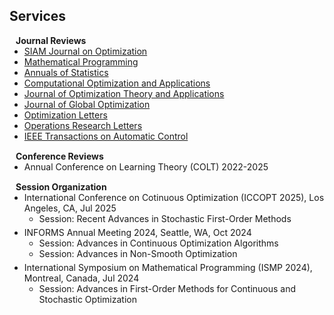 ## Services

<h4 style="margin:0 10px 0;">Journal Reviews</h4>

<ul style="margin:0 0 15px;">
  <li><a href="https://www.siam.org/publications/journals/siam-journal-on-optimization-siopt"><autocolor>SIAM Journal on Optimization</autocolor></a></li>
  <li><a href="https://link.springer.com/journal/10107"><autocolor>Mathematical Programming</autocolor></a></li>
  <li><a href="https://imstat.org/journals-and-publications/annals-of-statistics"><autocolor>Annuals of Statistics</autocolor></a></li>
  <li><a href="https://link.springer.com/journal/10589"><autocolor>Computational Optimization and Applications</autocolor></a></li>
  <li><a href="https://link.springer.com/journal/10957"><autocolor>Journal of Optimization Theory and Applications</autocolor></a></li>
  <li><a href="https://link.springer.com/journal/10898"><autocolor>Journal of Global Optimization</autocolor></a></li>
  <li><a href="https://link.springer.com/journal/11590"><autocolor>Optimization Letters</autocolor></a></li>
  <li><a href="https://www.sciencedirect.com/journal/operations-research-letters"><autocolor>Operations Research Letters</autocolor></a></li>
  <li><a href="https://ieeecss.org/publication/transactions-automatic-control/editors"><autocolor>IEEE Transactions on Automatic Control</autocolor></a></li>
</ul>


<h4 style="margin:0 10px 0;">Conference Reviews</h4>

<ul style="margin:0 0 15px;">
  <li><autocolor>Annual Conference on Learning Theory (COLT) 2022-2025</autocolor></li>
</ul>


<h4 style="margin:0 10px 0;">Session Organization</h4>

<ul style="margin:0 0 15px;">
  <li><autocolor>International Conference on Cotinuous Optimization (ICCOPT 2025), Los Angeles, CA, Jul 2025</autocolor></li>
  <ul style="margin:0 0 5px;">
    <li><autocolor>Session: Recent Advances in Stochastic First-Order Methods</autocolor></li>
  </ul>
  <li><autocolor>INFORMS Annual Meeting 2024, Seattle, WA, Oct 2024</autocolor></li>
  <ul style="margin:0 0 5px;">
    <li><autocolor>Session: Advances in Continuous Optimization Algorithms</autocolor></li>
    <li><autocolor>Session: Advances in Non-Smooth Optimization</autocolor></li>
  </ul>
  <li><autocolor>International Symposium on Mathematical Programming (ISMP 2024), Montreal, Canada, Jul 2024</autocolor></li>
  <ul style="margin:0 0 5px;">
    <li><autocolor>Session: Advances in First-Order Methods for Continuous and Stochastic Optimization</autocolor></li>
  </ul>
</ul>